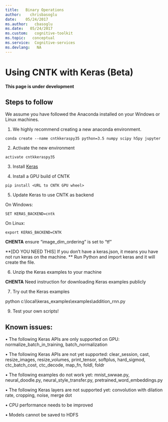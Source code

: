 ```yaml
---
title:   Binary Operations
author:    chrisbasoglu
date:    05/24/2017
ms.author:   cbasoglu
ms.date:   05/24/2017
ms.custom:   cognitive-toolkit
ms.topic:   conceptual
ms.service:  Cognitive-services
ms.devlang:   NA
---
```


# Using CNTK with Keras (Beta)

**This page is under development**

## Steps to follow

We assume you have followed the Anaconda installed on your Windows or Linux machines.
 
1. We highly recommend creating a new anaconda environment.

```conda create --name cntkkeraspy35 python=3.5 numpy scipy h5py jupyter```
 
2. Activate the new environment

```activate cntkkeraspy35```

3. Install [Keras](https://keras.io/#installation) 
 
4. Install a GPU build of CNTK

```
pip install <URL to CNTK GPU wheel>
```
 
5. Update Keras to use CNTK as backend

On Windows: 

```SET KERAS_BACKEND=cntk```

On Linux:

```export KERAS_BACKEND=CNTK```


**CHENTA** ensure “image_dim_ordering” is set to “tf”

**[DO YOU NEED THIS] If you don’t have a keras.json, it means you have not run keras on the machine. ** Run Python and import keras and it will create the file.

6.	Unzip the Keras examples to your machine

**CHENTA** Need instruction for downloading Keras examples publicly

7.	Try out the Keras examples

python c:\local\keras_examples\examples\addition_rnn.py
 
9.	Test your own scripts!
 
 
 
## Known issues:

•	The following Keras APIs are only supported on GPU: normalize_batch_in_training, batch_normalization

•	The following Keras APIs are not yet supported: clear_session, cast, resize_images, resize_volumes, print_tensor, softplus, hard_sigmod, ctc_batch_cost, ctc_decode, map_fn, foldl, foldr

•	The following examples do not work yet: mnist_swwae.py, neural_doodle.py, neural_style_transfer.py, pretrained_word_embeddings.py

•	The following Keras layers are not supported yet: convolution with dilation rate, cropping, noise, merge dot

•	CPU performance needs to be improved

•	Models cannot be saved to HDFS

